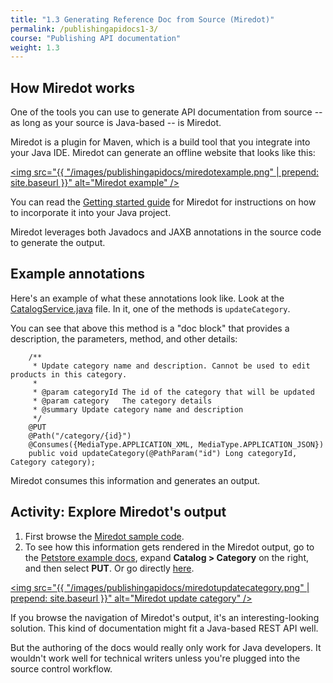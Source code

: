 ```yaml
---
title: "1.3 Generating Reference Doc from Source (Miredot)"
permalink: /publishingapidocs1-3/
course: "Publishing API documentation"
weight: 1.3
---
```

## How Miredot works

One of the tools you can use to generate API documentation from source -- as long as your source is Java-based -- is Miredot. 

Miredot is a plugin for Maven, which is a build tool that you integrate into your Java IDE. Miredot can generate an offline website that looks like this: 

<a href="http://miredot.com/exampledocs/"><img src="{{ "/images/publishingapidocs/miredotexample.png" | prepend: site.baseurl }}" alt="Miredot example" /></a>

You can read the [Getting started guide](http://miredot.com/docs/getting-started/) for Miredot for instructions on how to incorporate it into your Java project.

Miredot leverages both Javadocs and JAXB annotations in the source code to generate the output. 

## Example annotations

Here's an example of what these annotations look like. Look at the [CatalogService.java](https://github.com/Qmino/miredot-petstore/blob/master/src/main/java/com/qmino/miredot/petstore/service/CatalogService.java) file. In it, one of the methods is `updateCategory`. 

You can see that above this method is a "doc block" that provides a description, the parameters, method, and other details:

```
    /**
     * Update category name and description. Cannot be used to edit products in this category.
     *
     * @param categoryId The id of the category that will be updated
     * @param category   The category details
     * @summary Update category name and description
     */
    @PUT
    @Path("/category/{id}")
    @Consumes({MediaType.APPLICATION_XML, MediaType.APPLICATION_JSON})
    public void updateCategory(@PathParam("id") Long categoryId, Category category);
```

Miredot consumes this information and generates an output. 

## Activity: Explore Miredot's output

1. First browse the [Miredot sample code](https://github.com/Qmino/miredot-petstore/blob/master/src/main/java/com/qmino/miredot/petstore/service/CatalogService.java).
2. To see how this information gets rendered in the Miredot output, go to the [Petstore example docs](http://miredot.com/exampledocs/), expand **Catalog > Category** on the right, and then select **PUT**. Or go directly [here](http://www.miredot.com/exampledocs/#268738548).

<a href="http://www.miredot.com/exampledocs/#268738548"><img src="{{ "/images/publishingapidocs/miredotupdatecategory.png" | prepend: site.baseurl }}" alt="Miredot update category" /></a>

If you browse the navigation of Miredot's output, it's an interesting-looking solution. This kind of documentation might fit a Java-based REST API well.

But the authoring of the docs would really only work for Java developers. It wouldn't work well for technical writers unless you're plugged into the source control workflow.